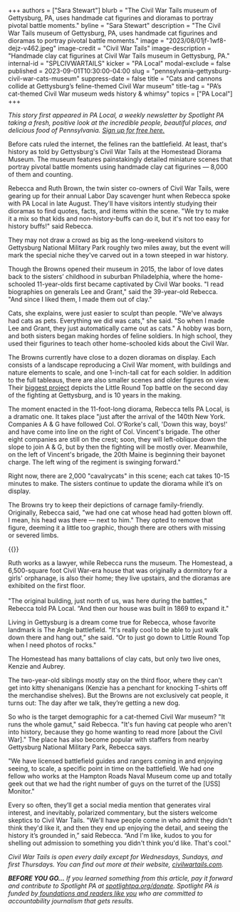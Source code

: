 +++
authors = ["Sara Stewart"]
blurb = "The Civil War Tails museum of Gettysburg, PA, uses handmade cat figurines and dioramas to portray pivotal battle moments."
byline = "Sara Stewart"
description = "The Civil War Tails museum of Gettysburg, PA, uses handmade cat figurines and dioramas to portray pivotal battle moments."
image = "2023/08/01jf-1wf8-dejz-v462.jpeg"
image-credit = "Civil War Tails"
image-description = "Handmade clay cat figurines at Civil War Tails museum in Gettysburg, PA."
internal-id = "SPLCIVWARTAILS"
kicker = "PA Local"
modal-exclude = false
published = 2023-09-01T10:30:00-04:00
slug = "pennsylvania-gettysburg-civil-war-cats-museum"
suppress-date = false
title = "Cats and cannons collide at Gettysburg’s feline-themed Civil War museum"
title-tag = "PA’s cat-themed Civil War museum weds history & whimsy"
topics = ["PA Local"]
+++

<em>This story first appeared in PA Local, a weekly newsletter by Spotlight PA taking a fresh, positive look at the incredible people, beautiful places, and delicious food of Pennsylvania. </em><a href="https://www.spotlightpa.org/newsletters"><em>Sign up for free here.</em></a><em></em>

Before cats ruled the internet, the felines ran the battlefield. At least, that&#39;s history as told by Gettysburg&#39;s Civil War Tails at the Homestead Diorama Museum. The museum features painstakingly detailed miniature scenes that portray pivotal battle moments using handmade clay cat figurines — 8,000 of them and counting.

Rebecca and Ruth Brown, the twin sister co-owners of Civil War Tails, were gearing up for their annual Labor Day scavenger hunt when Rebecca spoke with PA Local in late August. They&#39;ll have visitors intently studying their dioramas to find quotes, facts, and items within the scene. &#34;We try to make it a mix so that kids and non-history-buffs can do it, but it&#39;s not too easy for history buffs!&#34; said Rebecca.

They may not draw a crowd as big as the long-weekend visitors to Gettysburg National Military Park roughly two miles away, but the event will mark the special niche they&#39;ve carved out in a town steeped in war history.

Though the Browns opened their museum in 2015, the labor of love dates back to the sisters’ childhood in suburban Philadelphia, where the home-schooled 11-year-olds first became captivated by Civil War books. &#34;I read biographies on generals Lee and Grant,&#34; said the 39-year-old Rebecca. &#34;And since I liked them, I made them out of clay.&#34;

Cats, she explains, were just easier to sculpt than people. &#34;We&#39;ve always had cats as pets. Everything we did was cats,&#34; she said. &#34;So when I made Lee and Grant, they just automatically came out as cats.&#34; A hobby was born, and both sisters began making hordes of feline soldiers. In high school, they used their figurines to teach other home-schooled kids about the Civil War.

The Browns currently have close to a dozen dioramas on display. Each consists of a landscape reproducing a Civil War moment, with buildings and nature elements to scale, and one 1-inch-tall cat for each soldier. In addition to the full tableaus, there are also smaller scenes and older figures on view. Their <a href="https://civilwartails.com/dioramas/making-little-round-top/">biggest project</a> depicts the Little Round Top battle on the second day of the fighting at Gettysburg, and is 10 years in the making.

The moment enacted in the 11-foot-long diorama, Rebecca tells PA Local, is a dramatic one. It takes place &#34;just after the arrival of the 140th New York. Companies A &amp; G have followed Col. O&#39;Rorke&#39;s call, &#39;Down this way, boys!&#39; and have come into line on the right of Col. Vincent&#39;s brigade. The other eight companies are still on the crest; soon, they will left-oblique down the slope to join A &amp; G, but by then the fighting will be mostly over. Meanwhile, on the left of Vincent&#39;s brigade, the 20th Maine is beginning their bayonet charge. The left wing of the regiment is swinging forward.&#34;

Right now, there are 2,000 &#34;cavalrycats&#34; in this scene; each cat takes 10-15 minutes to make. The sisters continue to update the diorama while it’s on display.

The Browns try to keep their depictions of carnage family-friendly. Originally, Rebecca said, &#34;we had one cat whose head had gotten blown off. I mean, his head was there — next to him.&#34; They opted to remove that figure, deeming it a little too graphic, though there are others with missing or severed limbs.

{{<picture src="2023/08/01jf-1wf9-wdf4-w8tr.jpeg" description="A battlefield diorama at Civil War Tails museum in Gettysburg, PA." caption="A battlefield diorama at Civil War Tails museum in Gettysburg, PA." credit="Civil War Tails">}}

Ruth works as a lawyer, while Rebecca runs the museum. The Homestead, a 6,500-square foot Civil War-era house that was originally a dormitory for a girls&#39; orphanage, is also their home; they live upstairs, and the dioramas are exhibited on the first floor.<br/><br/>&#34;The original building, just north of us, was here during the battles,” Rebecca told PA Local. “And then our house was built in 1869 to expand it.&#34;

Living in Gettysburg is a dream come true for Rebecca, whose favorite landmark is The Angle battlefield. &#34;It&#39;s really cool to be able to just walk down there and hang out,” she said. “Or to just go down to Little Round Top when I need photos of rocks.&#34;

The Homestead has many battalions of clay cats, but only two live ones, Kenzie and Aubrey.

The two-year-old siblings mostly stay on the third floor, where they can&#39;t get into kitty shenanigans (Kenzie has a penchant for knocking T-shirts off the merchandise shelves). But the Browns are not exclusively cat people, it turns out: The day after we talk, they’re getting a new dog.

So who is the target demographic for a cat-themed Civil War museum? &#34;It runs the whole gamut,&#34; said Rebecca. &#34;It&#39;s fun having cat people who aren&#39;t into history, because they go home wanting to read more \[about the Civil War\].&#34; The place has also become popular with staffers from nearby Gettysburg National Military Park, Rebecca says.

&#34;We have licensed battlefield guides and rangers coming in and enjoying seeing, to scale, a specific point in time on the battlefield. We had one fellow who works at the Hampton Roads Naval Museum come up and totally geek out that we had the right number of guys on the turret<strong> </strong>of the \[USS\] Monitor.&#34;

Every so often, they’ll get a social media mention that generates viral interest, and inevitably, polarized commentary, but the sisters welcome skeptics to Civil War Tails. &#34;We&#39;ll have people come in who admit they didn&#39;t think they&#39;d like it, and then they end up enjoying the detail, and seeing the history it’s grounded in,” said Rebecca. “And I&#39;m like, kudos to you for shelling out admission to something you didn&#39;t think you&#39;d like. That&#39;s cool.&#34;<em></em>

<em>Civil War Tails is open every daily except for Wednesdays, Sundays, and first Thursdays. You can find out more at their website, </em><a href="https://civilwartails.com/"><em>civilwartails.com</em></a><em>.</em>

<strong><em>BEFORE YOU GO…</em></strong><em> If you learned something from this article, pay it forward and contribute to Spotlight PA at </em><a href="http://spotlightpa.org/donate"><em>spotlightpa.org/donate</em></a><em>. Spotlight PA is funded by</em><a href="https://www.spotlightpa.org/support"><em> foundations and readers like you</em></a><em> who are committed to accountability journalism that gets results.</em>

